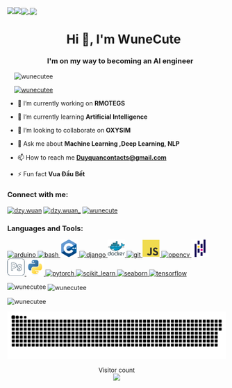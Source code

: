 <a href="#">
  <img height=200 align="center" src="https://cdn.dribbble.com/users/1162077/screenshots/3848914/programmer.gif" />
</a>
<a href="#">
  <img height=200 align="center" src="https://my-stats-43gk.vercel.app/api/top-langs/?username=WuneCutee&hide=html,scss,css&langs_count=8&layout=compact&theme=radical&card_width=150" />
</a>

<img align="left" height=202 src="https://github-readme-streak-stats-git-main-davids-projects-ad77adcc.vercel.app/?user=WuneCutee&theme=radical"/>
<img align="left" height=97 src="https://github-profile-trophy.vercel.app/?username=WuneCutee&theme=radical&no-frame=true&title=Stars,Followers,Commits&column=-1"/>

<h1 align="center">Hi 👋, I'm WuneCute</h1>
<h3 align="center">I'm on my way to becoming an AI engineer</h3>

<p align="left"> <img src="https://komarev.com/ghpvc/?username=wunecutee&label=Profile%20views&color=0e75b6&style=flat" alt="wunecutee" /> </p>

<p align="left"> <a href="https://github.com/ryo-ma/github-profile-trophy"><img src="https://github-profile-trophy.vercel.app/?username=wunecutee" alt="wunecutee" /></a> </p>

- 🔭 I’m currently working on **RMOTEGS**

- 🌱 I’m currently learning **Artificial Intelligence**

- 👯 I’m looking to collaborate on **OXYSIM**

- 💬 Ask me about **Machine Learning ,Deep Learning, NLP**

- 📫 How to reach me **Duyquancontacts@gmail.com**

- ⚡ Fun fact **Vua Đầu Bết**

<h3 align="left">Connect with me:</h3>
<p align="left">
<a href="https://fb.com/dzy.wuan" target="blank"><img align="center" src="https://raw.githubusercontent.com/rahuldkjain/github-profile-readme-generator/master/src/images/icons/Social/facebook.svg" alt="dzy.wuan" height="30" width="40" /></a>
<a href="https://instagram.com/dzy.wuan_" target="blank"><img align="center" src="https://raw.githubusercontent.com/rahuldkjain/github-profile-readme-generator/master/src/images/icons/Social/instagram.svg" alt="dzy.wuan_" height="30" width="40" /></a>
<a href="https://www.leetcode.com/wunecute" target="blank"><img align="center" src="https://raw.githubusercontent.com/rahuldkjain/github-profile-readme-generator/master/src/images/icons/Social/leet-code.svg" alt="wunecute" height="30" width="40" /></a>
</p>

<h3 align="left">Languages and Tools:</h3>
<p align="left"> <a href="https://www.arduino.cc/" target="_blank" rel="noreferrer"> <img src="https://cdn.worldvectorlogo.com/logos/arduino-1.svg" alt="arduino" width="40" height="40"/> </a> <a href="https://www.gnu.org/software/bash/" target="_blank" rel="noreferrer"> <img src="https://www.vectorlogo.zone/logos/gnu_bash/gnu_bash-icon.svg" alt="bash" width="40" height="40"/> </a> <a href="https://www.w3schools.com/cpp/" target="_blank" rel="noreferrer"> <img src="https://raw.githubusercontent.com/devicons/devicon/master/icons/cplusplus/cplusplus-original.svg" alt="cplusplus" width="40" height="40"/> </a> <a href="https://www.djangoproject.com/" target="_blank" rel="noreferrer"> <img src="https://cdn.worldvectorlogo.com/logos/django.svg" alt="django" width="40" height="40"/> </a> <a href="https://www.docker.com/" target="_blank" rel="noreferrer"> <img src="https://raw.githubusercontent.com/devicons/devicon/master/icons/docker/docker-original-wordmark.svg" alt="docker" width="40" height="40"/> </a> <a href="https://git-scm.com/" target="_blank" rel="noreferrer"> <img src="https://www.vectorlogo.zone/logos/git-scm/git-scm-icon.svg" alt="git" width="40" height="40"/> </a> <a href="https://developer.mozilla.org/en-US/docs/Web/JavaScript" target="_blank" rel="noreferrer"> <img src="https://raw.githubusercontent.com/devicons/devicon/master/icons/javascript/javascript-original.svg" alt="javascript" width="40" height="40"/> </a> <a href="https://opencv.org/" target="_blank" rel="noreferrer"> <img src="https://www.vectorlogo.zone/logos/opencv/opencv-icon.svg" alt="opencv" width="40" height="40"/> </a> <a href="https://pandas.pydata.org/" target="_blank" rel="noreferrer"> <img src="https://raw.githubusercontent.com/devicons/devicon/2ae2a900d2f041da66e950e4d48052658d850630/icons/pandas/pandas-original.svg" alt="pandas" width="40" height="40"/> </a> <a href="https://www.photoshop.com/en" target="_blank" rel="noreferrer"> <img src="https://raw.githubusercontent.com/devicons/devicon/master/icons/photoshop/photoshop-line.svg" alt="photoshop" width="40" height="40"/> </a> <a href="https://www.python.org" target="_blank" rel="noreferrer"> <img src="https://raw.githubusercontent.com/devicons/devicon/master/icons/python/python-original.svg" alt="python" width="40" height="40"/> </a> <a href="https://pytorch.org/" target="_blank" rel="noreferrer"> <img src="https://www.vectorlogo.zone/logos/pytorch/pytorch-icon.svg" alt="pytorch" width="40" height="40"/> </a> <a href="https://scikit-learn.org/" target="_blank" rel="noreferrer"> <img src="https://upload.wikimedia.org/wikipedia/commons/0/05/Scikit_learn_logo_small.svg" alt="scikit_learn" width="40" height="40"/> </a> <a href="https://seaborn.pydata.org/" target="_blank" rel="noreferrer"> <img src="https://seaborn.pydata.org/_images/logo-mark-lightbg.svg" alt="seaborn" width="40" height="40"/> </a> <a href="https://www.tensorflow.org" target="_blank" rel="noreferrer"> <img src="https://www.vectorlogo.zone/logos/tensorflow/tensorflow-icon.svg" alt="tensorflow" width="40" height="40"/> </a> </p>

<p><img align="left" src="https://github-readme-stats.vercel.app/api/top-langs?username=wunecutee&show_icons=true&locale=en&layout=compact" alt="wunecutee" /></p>

<p>&nbsp;<img align="center" src="https://github-readme-stats.vercel.app/api?username=wunecutee&show_icons=true&locale=en" alt="wunecutee" /></p>

<p><img align="center" src="https://github-readme-streak-stats.herokuapp.com/?user=wunecutee&" alt="wunecutee" /></p>


<a href=#><img src="contributions.svg"></a>

<p align="center">
  Visitor count<br>
  <img src="https://profile-counter.glitch.me/WuneCutee/count.svg" />
</p>
